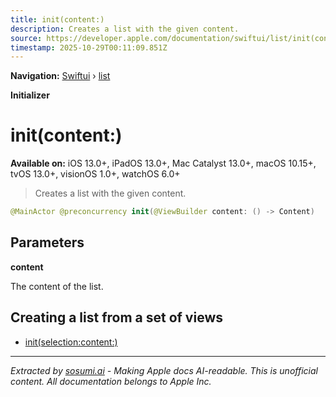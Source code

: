 ```yaml
---
title: init(content:)
description: Creates a list with the given content.
source: https://developer.apple.com/documentation/swiftui/list/init(content:)
timestamp: 2025-10-29T00:11:09.851Z
---
```


**Navigation:** [Swiftui](/documentation/swiftui) › [list](/documentation/swiftui/list)

**Initializer**

# init(content:)

**Available on:** iOS 13.0+, iPadOS 13.0+, Mac Catalyst 13.0+, macOS 10.15+, tvOS 13.0+, visionOS 1.0+, watchOS 6.0+

> Creates a list with the given content.

```swift
@MainActor @preconcurrency init(@ViewBuilder content: () -> Content)
```

## Parameters

**content**

The content of the list.



## Creating a list from a set of views

- [init(selection:content:)](/documentation/swiftui/list/init(selection:content:))

---

*Extracted by [sosumi.ai](https://sosumi.ai) - Making Apple docs AI-readable.*
*This is unofficial content. All documentation belongs to Apple Inc.*
